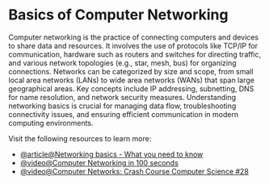 # Basics of Computer Networking

Computer networking is the practice of connecting computers and devices to share data and resources. It involves the use of protocols like TCP/IP for communication, hardware such as routers and switches for directing traffic, and various network topologies (e.g., star, mesh, bus) for organizing connections. Networks can be categorized by size and scope, from small local area networks (LANs) to wide area networks (WANs) that span large geographical areas. Key concepts include IP addressing, subnetting, DNS for name resolution, and network security measures. Understanding networking basics is crucial for managing data flow, troubleshooting connectivity issues, and ensuring efficient communication in modern computing environments.

Visit the following resources to learn more:

- [@article@Networking basics - What you need to know](https://www.cisco.com/c/en/us/solutions/small-business/resource-center/networking/networking-basics.html)
- [@video@Computer Networking in 100 seconds](https://www.youtube.com/watch?v=keeqnciDVOo)
- [@video@Computer Networks: Crash Course Computer Science #28](https://www.youtube.com/watch?v=3QhU9jd03a0)